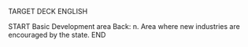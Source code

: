 TARGET DECK
ENGLISH

START
Basic
Development area
Back: n. Area where new industries are encouraged by the state.
END
